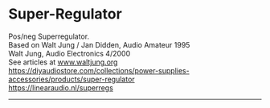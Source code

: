 # Super-Regulator
Pos/neg Superregulator.   
Based on Walt Jung / Jan Didden, Audio Amateur 1995   
Walt Jung, Audio Electronics 4/2000   
See articles at www.waltjung.org  
https://diyaudiostore.com/collections/power-supplies-accessories/products/super-regulator  
https://linearaudio.nl/superregs  

----  


